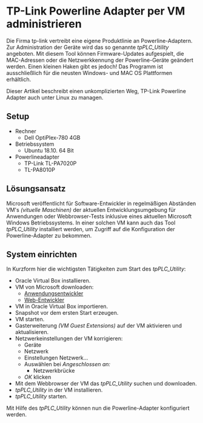 # TP-Link Powerline Adapter per VM administrieren

Die Firma tp-link vertreibt eine eigene Produktlinie an Powerline-Adaptern.
Zur Administration der Geräte wird das so genannte *tpPLC_Utility* angeboten.
Mit diesem Tool können Firmware-Updates aufgespielt,
die MAC-Adressen oder die Netzwerkkennung der Powerline-Geräte geändert werden.
Einen kleinen Haken gibt es jedoch!
Das Programm ist ausschließlich für die neusten Windows- und MAC OS Plattformen erhältlich.

Dieser Artikel beschreibt einen unkomplizierten Weg,
TP-Link Powerline Adapter auch unter Linux zu managen.

## Setup

* Rechner
  * Dell OptiPlex-780 4GB
* Betriebssystem
  * Ubuntu 18.10. 64 Bit
* Powerlineadapter
  * TP-Link TL-PA7020P
  * TL-PA8010P

## Lösungsansatz

Microsoft veröffentlicht für Software-Entwickler in regelmäßigen Abständen
VM's *(vituelle Maschinen)* der aktuellen Entwicklungsumgebung für Anwendungen
oder Webbrowser-Tests inklusive eines aktuellen Microsoft Windows Betriebssystems.
In einer solchen VM kann auch das Tool *tpPLC_Utility* installiert werden,
um Zugriff auf die Konfiguration der Powerline-Adapter zu bekommen.

## System einrichten

In Kurzform hier die wichtigsten Tätigkeiten zum Start des *tpPLC_Utility*:

* Oracle Virtual Box installieren.
* VM von Microsoft downloaden:
  * [Anwendungsentwickler](https://developer.microsoft.com/de-de/windows/downloads/virtual-machines/)
  * [Web-Entwickler](https://developer.microsoft.com/en-us/microsoft-edge/tools/vms/)
* VM in Oracle Virtual Box importieren.
* Snapshot vor dem ersten Start erzeugen.
* VM starten.
* Gasterweiterung *(VM Guest Extensions)* auf der VM aktivieren und aktualisieren.
* Netzwerkeinstellungen der VM korrigieren:
  * Geräte
  * Netzwerk
  * Einstellungen Netzwerk...
  * Auswählen bei *Angeschlossen an:*
    * Netzwerkbrücke
  * *OK* klicken
* Mit dem Webbrowser der VM das *tpPLC_Utility* suchen und downloaden.
* *tpPLC_Utility* in der VM installieren.
* *tpPLC_Utility* starten.

Mit Hilfe des *tpPLC_Utility* können nun die Powerline-Adapter konfiguriert werden.
